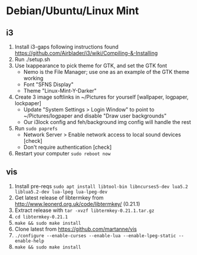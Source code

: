 # Debian/Ubuntu/Linux Mint

## i3
1) Install i3-gaps following instructions found https://github.com/Airblader/i3/wiki/Compiling-&-Installing
2) Run ./setup.sh
3) Use lxappearance to pick theme for GTK, and set the GTK font
    * Nemo is the File Manager; use one as an example of the GTK theme working
    * Font "SFNS Display"
    * Theme "Linux-Mint-Y-Darker"
4) Create 3 image softlinks in ~/Pictures for yourself [wallpaper, logpaper, lockpaper]
    * Update "System Settings > Login Window" to point to ~/Pictures/logpaper and disable "Draw user backgrounds"
    * Our i3lock config and feh/background img config will handle the rest
5) Run `sudo paprefs`
    * Network Server > Enable network access to local sound devices [check]
    * Don't require authentication [check]
6) Restart your computer `sudo reboot now`

## vis
1) Install pre-reqs `sudo apt install libtool-bin libncurses5-dev lua5.2 liblua5.2-dev lua-lpeg lua-lpeg-dev`
2) Get latest release of libtermkey from http://www.leonerd.org.uk/code/libtermkey/ (0.21.1)
3) Extract release with `tar -xvzf libtermkey-0.21.1.tar.gz`
4) `cd libtermkey-0.21.1`
5) `make && sudo make install`
7) Clone latest from https://github.com/martanne/vis
8) `./configure --enable-curses --enable-lua --enable-lpeg-static --enable-help`
9) `make && sudo make install`
